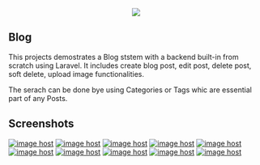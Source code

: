 <p align="center"><img src="https://laravel.com/assets/img/components/logo-laravel.svg"></p>


## Blog

This projects demostrates a Blog ststem with a backend built-in from scratch using Laravel.
It includes create blog post, edit post, delete post, soft delete, upload image functionalities.

The serach can be done bye using Categories or Tags whic are essential part of any Posts.

## Screenshots

<a href="http://imgbox.com/Eyi6MtiE" target="_blank"><img src="https://images2.imgbox.com/42/a1/Eyi6MtiE_o.png" alt="image host"/></a> <a href="http://imgbox.com/iMPOF9cS" target="_blank"><img src="https://images2.imgbox.com/e3/19/iMPOF9cS_o.png" alt="image host"/></a> <a href="http://imgbox.com/DDY7qh9w" target="_blank"><img src="https://images2.imgbox.com/59/16/DDY7qh9w_o.png" alt="image host"/></a> <a href="http://imgbox.com/GKI2QX9B" target="_blank"><img src="https://images2.imgbox.com/9f/18/GKI2QX9B_o.png" alt="image host"/></a> <a href="http://imgbox.com/3D7IxIvQ" target="_blank"><img src="https://images2.imgbox.com/0c/0b/3D7IxIvQ_o.png" alt="image host"/></a> <a href="http://imgbox.com/Eo00sVMO" target="_blank"><img src="https://images2.imgbox.com/86/58/Eo00sVMO_o.png" alt="image host"/></a> <a href="http://imgbox.com/l7SVv4Of" target="_blank"><img src="https://images2.imgbox.com/83/81/l7SVv4Of_o.png" alt="image host"/></a> <a href="http://imgbox.com/C5PrUErY" target="_blank"><img src="https://images2.imgbox.com/cb/d6/C5PrUErY_o.png" alt="image host"/></a> <a href="http://imgbox.com/5xZ2FVWh" target="_blank"><img src="https://images2.imgbox.com/b6/99/5xZ2FVWh_o.png" alt="image host"/></a> <a href="http://imgbox.com/Jzj02mp1" target="_blank"><img src="https://images2.imgbox.com/34/f2/Jzj02mp1_o.png" alt="image host"/></a>




